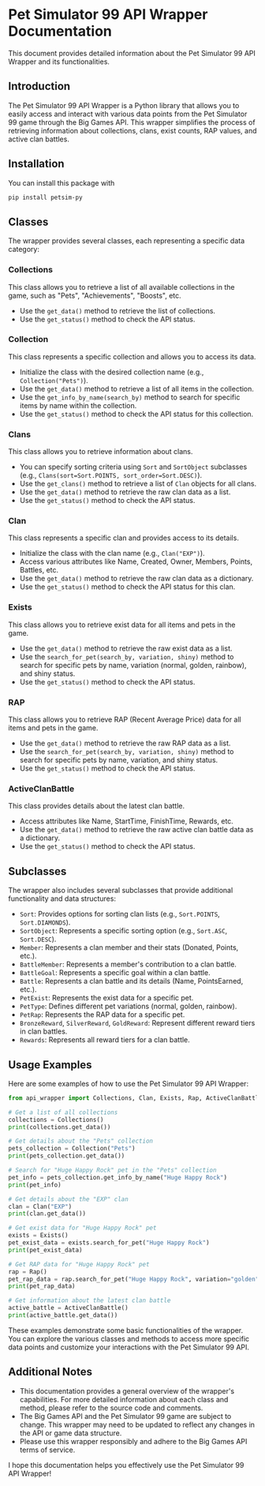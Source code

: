 # Pet Simulator 99 API Wrapper Documentation

This document provides detailed information about the Pet Simulator 99 API Wrapper and its functionalities.

## Introduction

The Pet Simulator 99 API Wrapper is a Python library that allows you to easily access and interact with various data points from the Pet Simulator 99 game through the Big Games API. This wrapper simplifies the process of retrieving information about collections, clans, exist counts, RAP values, and active clan battles.

## Installation

You can install this package with
```bash
pip install petsim-py
```

## Classes

The wrapper provides several classes, each representing a specific data category:

### Collections

This class allows you to retrieve a list of all available collections in the game, such as "Pets", "Achievements", "Boosts", etc.

- Use the `get_data()` method to retrieve the list of collections.
- Use the `get_status()` method to check the API status.

### Collection

This class represents a specific collection and allows you to access its data.

- Initialize the class with the desired collection name (e.g., `Collection("Pets")`).
- Use the `get_data()` method to retrieve a list of all items in the collection.
- Use the `get_info_by_name(search_by)` method to search for specific items by name within the collection.
- Use the `get_status()` method to check the API status for this collection.

### Clans

This class allows you to retrieve information about clans.

- You can specify sorting criteria using `Sort` and `SortObject` subclasses (e.g., `Clans(sort=Sort.POINTS, sort_order=Sort.DESC)`).
- Use the `get_clans()` method to retrieve a list of `Clan` objects for all clans.
- Use the `get_data()` method to retrieve the raw clan data as a list.
- Use the `get_status()` method to check the API status.

### Clan

This class represents a specific clan and provides access to its details.

- Initialize the class with the clan name (e.g., `Clan("EXP")`).
- Access various attributes like Name, Created, Owner, Members, Points, Battles, etc.
- Use the `get_data()` method to retrieve the raw clan data as a dictionary.
- Use the `get_status()` method to check the API status for this clan.

### Exists

This class allows you to retrieve exist data for all items and pets in the game.

- Use the `get_data()` method to retrieve the raw exist data as a list.
- Use the `search_for_pet(search_by, variation, shiny)` method to search for specific pets by name, variation (normal, golden, rainbow), and shiny status.
- Use the `get_status()` method to check the API status.

### RAP

This class allows you to retrieve RAP (Recent Average Price) data for all items and pets in the game.

- Use the `get_data()` method to retrieve the raw RAP data as a list.
- Use the `search_for_pet(search_by, variation, shiny)` method to search for specific pets by name, variation, and shiny status.
- Use the `get_status()` method to check the API status.

### ActiveClanBattle

This class provides details about the latest clan battle.

- Access attributes like Name, StartTime, FinishTime, Rewards, etc.
- Use the `get_data()` method to retrieve the raw active clan battle data as a dictionary.
- Use the `get_status()` method to check the API status.

## Subclasses

The wrapper also includes several subclasses that provide additional functionality and data structures:

- `Sort`: Provides options for sorting clan lists (e.g., `Sort.POINTS`, `Sort.DIAMONDS`).
- `SortObject`: Represents a specific sorting option (e.g., `Sort.ASC`, `Sort.DESC`).
- `Member`: Represents a clan member and their stats (Donated, Points, etc.).
- `BattleMember`: Represents a member's contribution to a clan battle.
- `BattleGoal`: Represents a specific goal within a clan battle.
- `Battle`: Represents a clan battle and its details (Name, PointsEarned, etc.).
- `PetExist`: Represents the exist data for a specific pet.
- `PetType`: Defines different pet variations (normal, golden, rainbow).
- `PetRap`: Represents the RAP data for a specific pet.
- `BronzeReward`, `SilverReward`, `GoldReward`: Represent different reward tiers in clan battles.
- `Rewards`: Represents all reward tiers for a clan battle.

## Usage Examples

Here are some examples of how to use the Pet Simulator 99 API Wrapper:

```python
from api_wrapper import Collections, Clan, Exists, Rap, ActiveClanBattle

# Get a list of all collections
collections = Collections()
print(collections.get_data())

# Get details about the "Pets" collection
pets_collection = Collection("Pets")
print(pets_collection.get_data())

# Search for "Huge Happy Rock" pet in the "Pets" collection
pet_info = pets_collection.get_info_by_name("Huge Happy Rock")
print(pet_info)

# Get details about the "EXP" clan
clan = Clan("EXP")
print(clan.get_data())

# Get exist data for "Huge Happy Rock" pet
exists = Exists()
pet_exist_data = exists.search_for_pet("Huge Happy Rock")
print(pet_exist_data)

# Get RAP data for "Huge Happy Rock" pet
rap = Rap()
pet_rap_data = rap.search_for_pet("Huge Happy Rock", variation="golden", shiny=True)
print(pet_rap_data)

# Get information about the latest clan battle
active_battle = ActiveClanBattle()
print(active_battle.get_data())
```

These examples demonstrate some basic functionalities of the wrapper. You can explore the various classes and methods to access more specific data points and customize your interactions with the Pet Simulator 99 API.

## Additional Notes

- This documentation provides a general overview of the wrapper's capabilities. For more detailed information about each class and method, please refer to the source code and comments.
- The Big Games API and the Pet Simulator 99 game are subject to change. This wrapper may need to be updated to reflect any changes in the API or game data structure.
- Please use this wrapper responsibly and adhere to the Big Games API terms of service.

I hope this documentation helps you effectively use the Pet Simulator 99 API Wrapper!
